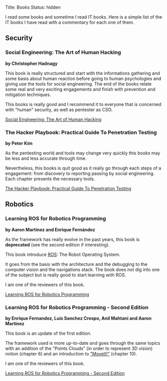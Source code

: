 Title: Books
Status: hidden

I read some books and sometime I read IT books.
Here is a simple list of the IT books I have read with a commentary for each one
of them.

## Security

### Social Engineering: The Art of Human Hacking
**by Christopher Hadnagy**

This book is really structured and start with the informations gathering and some
basis about human reaction before going to human psychologies and giving use the
tools for social engineering. The end of the books relate some real and very
exciting engagements and finish with prevention and mitigation techniques.

This books is really good and I recommend it to everyone that is concerned with
"human" security, as well as pentester as CSO.

<a href="http://www.amazon.com/gp/product/0470639539/ref=as_li_tl?ie=UTF8&camp=1789&creative=9325&creativeASIN=0470639539&linkCode=as2&tag=maggickslogs-20&linkId=BXYJFG3XVAPPHWZN">Social Engineering: The Art of Human Hacking</a><img src="http://ir-na.amazon-adsystem.com/e/ir?t=maggickslogs-20&l=as2&o=1&a=0470639539" width="1" height="1" border="0" alt="" style="border:none !important; margin:0px !important;" />

### The Hacker Playbook: Practical Guide To Penetration Testing
**by Peter Kim**

As the pentesting world and tools may change very quickly this books may be less
and less accurate through time.

Nevertheless, this books is quit good as it really go through each steps of a
engagement: from discovery to reporting passing by social engineering. Each
chapter presents the necessary tools.

<a href="http://www.amazon.com/gp/product/B00J5S9OPU/ref=as_li_tl?ie=UTF8&camp=1789&creative=9325&creativeASIN=B00J5S9OPU&linkCode=as2&tag=maggickslogs-20&linkId=LGHNVMBYCFT7NGJJ">The Hacker Playbook: Practical Guide To Penetration Testing</a><img src="http://ir-na.amazon-adsystem.com/e/ir?t=maggickslogs-20&l=as2&o=1&a=B00J5S9OPU" width="1" height="1" border="0" alt="" style="border:none !important; margin:0px !important;" />

## Robotics

### Learning ROS for Robotics Programming
**by Aaron Martinez and Enrique Fernández**

As the framework has really evolve in the past years, this book is
**deprecated** (see the second edition if interesting).

This book introduce [ROS](http://www.ros.org/): The Robot Operating System.

It goes from the basis with the architecture and the debugging to the computer
vision and the navigations stack.
The book does not dig into one of the subject but is really good to start
learning with ROS.

I am one of the reviewers of this book.


<a href="http://www.amazon.com/gp/product/1782161449/ref=as_li_tl?ie=UTF8&camp=1789&creative=9325&creativeASIN=1782161449&linkCode=as2&tag=maggickslogs-20&linkId=JNGPN5WJWTGY5ACZ">Learning ROS for Robotics Programming</a><img src="http://ir-na.amazon-adsystem.com/e/ir?t=maggickslogs-20&l=as2&o=1&a=1782161449" width="1" height="1" border="0" alt="" style="border:none !important; margin:0px !important;" />

### Learning ROS for Robotics Programming - Second Edition
**by Enrique Fernandez, Luis Sanchez Crespo, Anil Mahtani and Aaron Martinez**

This book is an update of the first edition.

The framework used is more up-to-date and goes through the same topics with an
addition of the "Points Clouds" (in order to represent 3D vision) notion
(chapter 6) and an introduction to ["MoveIt!"](http://moveit.ros.org/)
(chapter 10).

I am one of the reviewers of this book.

<a href="http://www.amazon.com/gp/product/1783987588/ref=as_li_tl?ie=UTF8&camp=1789&creative=9325&creativeASIN=1783987588&linkCode=as2&tag=maggickslogs-20&linkId=ZDPJJK3SXSGAA76H">Learning ROS for Robotics Programming - Second Edition</a><img src="http://ir-na.amazon-adsystem.com/e/ir?t=maggickslogs-20&l=as2&o=1&a=1783987588" width="1" height="1" border="0" alt="" style="border:none !important; margin:0px !important;" />
